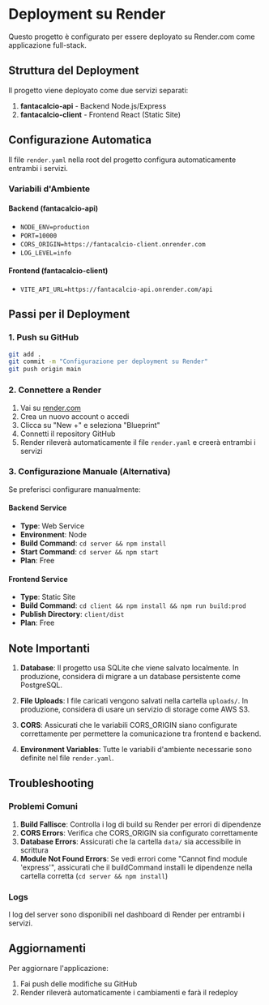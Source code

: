 # Deployment su Render

Questo progetto è configurato per essere deployato su Render.com come applicazione full-stack.

## Struttura del Deployment

Il progetto viene deployato come due servizi separati:

1. **fantacalcio-api** - Backend Node.js/Express
2. **fantacalcio-client** - Frontend React (Static Site)

## Configurazione Automatica

Il file `render.yaml` nella root del progetto configura automaticamente entrambi i servizi.

### Variabili d'Ambiente

#### Backend (fantacalcio-api)
- `NODE_ENV=production`
- `PORT=10000`
- `CORS_ORIGIN=https://fantacalcio-client.onrender.com`
- `LOG_LEVEL=info`

#### Frontend (fantacalcio-client)
- `VITE_API_URL=https://fantacalcio-api.onrender.com/api`

## Passi per il Deployment

### 1. Push su GitHub
```bash
git add .
git commit -m "Configurazione per deployment su Render"
git push origin main
```

### 2. Connettere a Render

1. Vai su [render.com](https://render.com)
2. Crea un nuovo account o accedi
3. Clicca su "New +" e seleziona "Blueprint"
4. Connetti il repository GitHub
5. Render rileverà automaticamente il file `render.yaml` e creerà entrambi i servizi

### 3. Configurazione Manuale (Alternativa)

Se preferisci configurare manualmente:

#### Backend Service
- **Type**: Web Service
- **Environment**: Node
- **Build Command**: `cd server && npm install`
- **Start Command**: `cd server && npm start`
- **Plan**: Free

#### Frontend Service
- **Type**: Static Site
- **Build Command**: `cd client && npm install && npm run build:prod`
- **Publish Directory**: `client/dist`
- **Plan**: Free

## Note Importanti

1. **Database**: Il progetto usa SQLite che viene salvato localmente. In produzione, considera di migrare a un database persistente come PostgreSQL.

2. **File Uploads**: I file caricati vengono salvati nella cartella `uploads/`. In produzione, considera di usare un servizio di storage come AWS S3.

3. **CORS**: Assicurati che le variabili CORS_ORIGIN siano configurate correttamente per permettere la comunicazione tra frontend e backend.

4. **Environment Variables**: Tutte le variabili d'ambiente necessarie sono definite nel file `render.yaml`.

## Troubleshooting

### Problemi Comuni

1. **Build Fallisce**: Controlla i log di build su Render per errori di dipendenze
2. **CORS Errors**: Verifica che CORS_ORIGIN sia configurato correttamente
3. **Database Errors**: Assicurati che la cartella `data/` sia accessibile in scrittura
4. **Module Not Found Errors**: Se vedi errori come "Cannot find module 'express'", assicurati che il buildCommand installi le dipendenze nella cartella corretta (`cd server && npm install`)

### Logs

I log del server sono disponibili nel dashboard di Render per entrambi i servizi.

## Aggiornamenti

Per aggiornare l'applicazione:
1. Fai push delle modifiche su GitHub
2. Render rileverà automaticamente i cambiamenti e farà il redeploy

